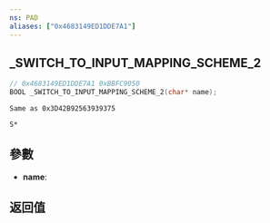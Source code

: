 ```yaml
---
ns: PAD
aliases: ["0x4683149ED1DDE7A1"]
---
```

## _SWITCH_TO_INPUT_MAPPING_SCHEME_2

```c
// 0x4683149ED1DDE7A1 0xBBFC9050
BOOL _SWITCH_TO_INPUT_MAPPING_SCHEME_2(char* name);
```

```
Same as 0x3D42B92563939375

S*
```

## 參數
* **name**: 

## 返回值

